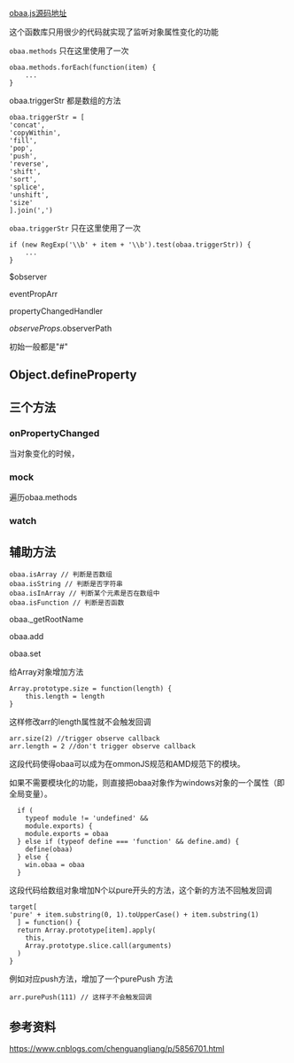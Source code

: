 

[obaa.js源码地址](https://github.com/Tencent/omi/tree/master/packages/obaa)

这个函数库只用很少的代码就实现了监听对象属性变化的功能

`obaa.methods` 只在这里使用了一次

    obaa.methods.forEach(function(item) {
        ...
    }
    
    
obaa.triggerStr 都是数组的方法
    
    obaa.triggerStr = [
    'concat',
    'copyWithin',
    'fill',
    'pop',
    'push',
    'reverse',
    'shift',
    'sort',
    'splice',
    'unshift',
    'size'
    ].join(',')

`obaa.triggerStr` 只在这里使用了一次

    if (new RegExp('\\b' + item + '\\b').test(obaa.triggerStr)) {
        ...
    }
    

$observer

eventPropArr

propertyChangedHandler

$observeProps.$observerPath

初始一般都是"#"

## Object.defineProperty



## 三个方法
    
### onPropertyChanged

当对象变化的时候，
    
### mock
    
遍历obaa.methods
    
### watch



## 辅助方法

    obaa.isArray // 判断是否数组
    obaa.isString // 判断是否字符串
    obaa.isInArray // 判断某个元素是否在数组中
    obaa.isFunction // 判断是否函数
    
    
obaa._getRootName

obaa.add

obaa.set


给Array对象增加方法

    Array.prototype.size = function(length) {
        this.length = length
    }
    
这样修改arr的length属性就不会触发回调
    
    arr.size(2) //trigger observe callback
    arr.length = 2 //don't trigger observe callback

这段代码使得obaa可以成为在ommonJS规范和AMD规范下的模块。 

如果不需要模块化的功能，则直接把obaa对象作为windows对象的一个属性（即全局变量）。

      if (
        typeof module != 'undefined' &&
        module.exports) {
        module.exports = obaa
      } else if (typeof define === 'function' && define.amd) {
        define(obaa)
      } else {
        win.obaa = obaa
      }
      
      
    
这段代码给数组对象增加N个以pure开头的方法，这个新的方法不回触发回调
      
    target[
    'pure' + item.substring(0, 1).toUpperCase() + item.substring(1)
      ] = function() {
      return Array.prototype[item].apply(
        this,
        Array.prototype.slice.call(arguments)
      )
    }
    
例如对应push方法，增加了一个purePush 方法 

    arr.purePush(111) // 这样子不会触发回调
    
    
## 参考资料

https://www.cnblogs.com/chenguangliang/p/5856701.html